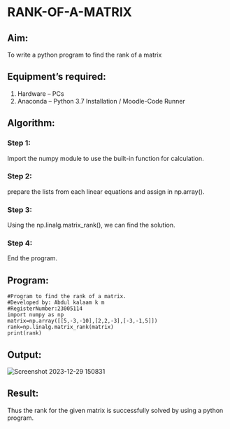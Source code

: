 # RANK-OF-A-MATRIX
## Aim:
To write a python program to find the rank of a matrix
## Equipment’s required:
1. 	Hardware – PCs
2. 	Anaconda – Python 3.7 Installation / Moodle-Code Runner
## Algorithm:
### Step 1:
Import the numpy module to use the built-in function for calculation.
### Step 2: 
prepare the lists from each linear equations and assign in np.array().
### Step 3: 
Using the np.linalg.matrix_rank(), we can find the solution.
### Step 4: 
End the program.
## Program:
```
#Program to find the rank of a matrix.
#Developed by: Abdul kalaam k m
#RegisterNumber:23005114
import numpy as np
matrix=np.array([[5,-3,-10],[2,2,-3],[-3,-1,5]])
rank=np.linalg.matrix_rank(matrix)
print(rank)
```
## Output:
![Screenshot 2023-12-29 150831](https://github.com/dfghytr/RANK-OF-A-MATRIX/assets/138970628/a38b80bd-06e1-4b1b-b394-4378b89a2a88)


## Result:
Thus the rank for the given matrix is successfully solved by  using a python program.

